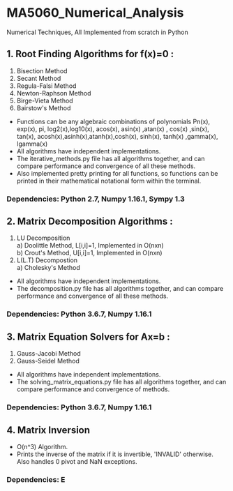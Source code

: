# MA5060_Numerical_Analysis

Numerical Techniques, All Implemented from scratch in Python

## 1. Root Finding Algorithms for f(x)=0 :  
  1. Bisection Method
  2. Secant Method
  3. Regula-Falsi Method
  4. Newton-Raphson Method
  5. Birge-Vieta Method
  6. Bairstow's Method

 - Functions can be any algebraic combinations of polynomials Pn(x), exp(x), pi, log2(x),log10(x), acos(x),	asin(x) ,atan(x) , cos(x) ,sin(x), tan(x), acosh(x),asinh(x),atanh(x),cosh(x), sinh(x), tanh(x) ,gamma(x), lgamma(x)  
 - All algorithms have independent implementations.
 - The iterative_methods.py file has all algorithms together, and can compare performance and convergence of all these methods. 
 - Also implemented pretty printing for all functions, so functions can be printed in their mathematical notational form within the terminal.
### Dependencies: Python 2.7, Numpy 1.16.1, Sympy 1.3

## 2. Matrix Decomposition Algorithms :   
  1.  LU Decomposition   
    a) Doolittle Method, L[i,i]=1, Implemented in O(nxn)   
    b) Crout's Method, U[i,i]=1, Implemented in O(nxn)   
  2.  L(L.T) Decompostion   
    a) Cholesky's Method
 - All algorithms have independent implementations.
 - The decomposition.py file has all algorithms together, and can compare performance and convergence of all these methods.
  ### Dependencies: Python 3.6.7, Numpy 1.16.1
  
## 3. Matrix Equation Solvers for Ax=b :
  1. Gauss-Jacobi Method
  2. Gauss-Seidel Method
 - All algorithms have independent implementations.
 - The solving_matrix_equations.py file has all algorithms together, and can compare performance and convergence of methods.
  ### Dependencies: Python 3.6.7, Numpy 1.16.1
  
## 4. Matrix Inversion
  - O(n^3) Algorithm.
  - Prints the inverse of the matrix if it is invertible, 'INVALID' otherwise. Also handles 0 pivot and NaN exceptions.
  ### Dependencies: E
